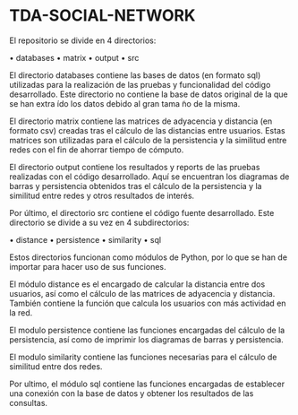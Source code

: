 # TDA-SOCIAL-NETWORK

El repositorio se divide en 4 directorios:

• databases
• matrix
• output
• src

El directorio databases contiene las bases de datos (en formato sql) utilizadas para la realización
de las pruebas y funcionalidad del código desarrollado. Este directorio no contiene la base de datos
original de la que se han extra ́ıdo los datos debido al gran tama ̃no de la misma.

El directorio matrix contiene las matrices de adyacencia y distancia (en formato csv) creadas
tras el cálculo de las distancias entre usuarios. Estas matrices son utilizadas para el cálculo de la
persistencia y la similitud entre redes con el fin de ahorrar tiempo de cómputo.

El directorio output contiene los resultados y reports de las pruebas realizadas con el código
desarrollado. Aquí se encuentran los diagramas de barras y persistencia obtenidos tras el cálculo
de la persistencia y la similitud entre redes y otros resultados de interés.

Por último, el directorio src contiene el código fuente desarrollado. Este directorio se divide a su
vez en 4 subdirectorios:

• distance
• persistence
• similarity
• sql

Estos directorios funcionan como módulos de Python, por lo que se han de importar para hacer
uso de sus funciones.

El módulo distance es el encargado de calcular la distancia entre dos usuarios, así como el cálculo
de las matrices de adyacencia y distancia. También contiene la función que calcula los usuarios con
más actividad en la red.

El modulo persistence contiene las funciones encargadas del cálculo de la persistencia, así como
de imprimir los diagramas de barras y persistencia.

El modulo similarity contiene las funciones necesarias para el cálculo de similitud entre dos redes.

Por ultimo, el módulo sql contiene las funciones encargadas de establecer una conexión con la base
de datos y obtener los resultados de las consultas.
